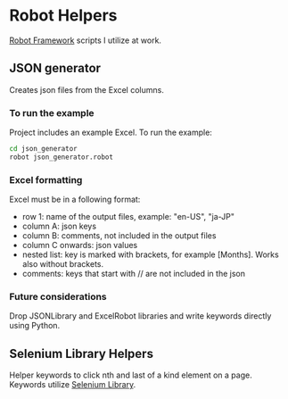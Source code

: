 # Robot Helpers

[Robot Framework](http://robotframework.org/) scripts I utilize at work.

## JSON generator

Creates json files from the Excel columns.

### To run the example

Project includes an example Excel. To run the example:

```bash
cd json_generator
robot json_generator.robot
```

### Excel formatting

Excel must be in a following format:

* row 1: name  of the output files, example: "en-US", "ja-JP"
* column A: json keys
* column B: comments, not included in the output files
* column C onwards: json values
* nested list: key is marked with brackets, for example [Months]. Works also without brackets.
* comments: keys that start with // are not included in the json

### Future considerations

Drop JSONLibrary and ExcelRobot libraries and write keywords directly using Python.

## Selenium Library Helpers

Helper keywords to click nth and last of a kind element on a page. Keywords utilize [Selenium Library](http://robotframework.org/SeleniumLibrary/).
